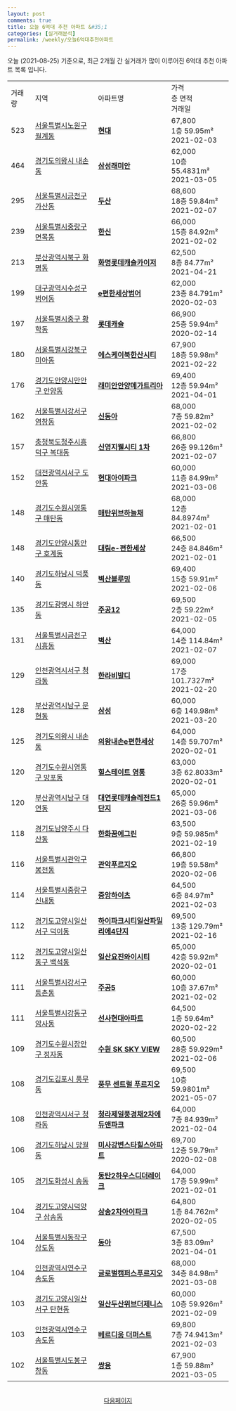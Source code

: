 ```yaml
---
layout: post
comments: true
title: 오늘 6억대 추천 아파트 &#35;1
categories: [실거래분석]
permalink: /weekly/오늘6억대추천아파트
---
```


오늘 (2021-08-25) 기준으로, 최근 2개월 간 실거래가 많이 이루어진 6억대 추천 아파트 목록 입니다.

<table class="sortable">
  <tr>
    <td>거래량</td>
    <td>지역</td>
    <td>아파트명</td>
    <td>가격<br>층 면적<br>거래일</td>
  </tr>

  <tr class="item">
    <td>523</td>
    <td><a href="/apt/서울특별시노원구월계동">서울특별시노원구 월계동</a></td>
    <td style="font-weight: bold;"><a href="https://search.naver.com/search.naver?query=월계동 현대">현대</a></td>
    <td>67,800<br>1층  59.95m²<br>2021-02-03</td>
  </tr>

  <tr class="item">
    <td>464</td>
    <td><a href="/apt/경기도의왕시내손동">경기도의왕시 내손동</a></td>
    <td style="font-weight: bold;"><a href="https://search.naver.com/search.naver?query=내손동 삼성래미안">삼성래미안</a></td>
    <td>62,000<br>10층  55.4831m²<br>2021-03-05</td>
  </tr>

  <tr class="item">
    <td>295</td>
    <td><a href="/apt/서울특별시금천구가산동">서울특별시금천구 가산동</a></td>
    <td style="font-weight: bold;"><a href="https://search.naver.com/search.naver?query=가산동 두산">두산</a></td>
    <td>68,600<br>18층  59.84m²<br>2021-02-07</td>
  </tr>

  <tr class="item">
    <td>239</td>
    <td><a href="/apt/서울특별시중랑구면목동">서울특별시중랑구 면목동</a></td>
    <td style="font-weight: bold;"><a href="https://search.naver.com/search.naver?query=면목동 한신">한신</a></td>
    <td>66,000<br>15층  84.92m²<br>2021-02-02</td>
  </tr>

  <tr class="item">
    <td>213</td>
    <td><a href="/apt/부산광역시북구화명동">부산광역시북구 화명동</a></td>
    <td style="font-weight: bold;"><a href="https://search.naver.com/search.naver?query=화명동 화명롯데캐슬카이저">화명롯데캐슬카이저</a></td>
    <td>62,500<br>8층  84.77m²<br>2021-04-21</td>
  </tr>

  <tr class="item">
    <td>199</td>
    <td><a href="/apt/대구광역시수성구범어동">대구광역시수성구 범어동</a></td>
    <td style="font-weight: bold;"><a href="https://search.naver.com/search.naver?query=범어동 e편한세상범어">e편한세상범어</a></td>
    <td>62,000<br>23층  84.791m²<br>2020-02-03</td>
  </tr>

  <tr class="item">
    <td>197</td>
    <td><a href="/apt/서울특별시중구황학동">서울특별시중구 황학동</a></td>
    <td style="font-weight: bold;"><a href="https://search.naver.com/search.naver?query=황학동 롯데캐슬">롯데캐슬</a></td>
    <td>66,900<br>25층  59.94m²<br>2020-02-14</td>
  </tr>

  <tr class="item">
    <td>180</td>
    <td><a href="/apt/서울특별시강북구미아동">서울특별시강북구 미아동</a></td>
    <td style="font-weight: bold;"><a href="https://search.naver.com/search.naver?query=미아동 에스케이북한산시티">에스케이북한산시티</a></td>
    <td>67,900<br>18층  59.98m²<br>2021-02-22</td>
  </tr>

  <tr class="item">
    <td>176</td>
    <td><a href="/apt/경기도안양시만안구안양동">경기도안양시만안구 안양동</a></td>
    <td style="font-weight: bold;"><a href="https://search.naver.com/search.naver?query=안양동 래미안안양메가트리아">래미안안양메가트리아</a></td>
    <td>69,400<br>12층  59.94m²<br>2021-04-01</td>
  </tr>

  <tr class="item">
    <td>162</td>
    <td><a href="/apt/서울특별시강서구염창동">서울특별시강서구 염창동</a></td>
    <td style="font-weight: bold;"><a href="https://search.naver.com/search.naver?query=염창동 신동아">신동아</a></td>
    <td>68,000<br>7층  59.82m²<br>2021-02-02</td>
  </tr>

  <tr class="item">
    <td>157</td>
    <td><a href="/apt/충청북도청주시흥덕구복대동">충청북도청주시흥덕구 복대동</a></td>
    <td style="font-weight: bold;"><a href="https://search.naver.com/search.naver?query=복대동 신영지웰시티 1차">신영지웰시티 1차</a></td>
    <td>66,800<br>26층  99.126m²<br>2021-02-07</td>
  </tr>

  <tr class="item">
    <td>152</td>
    <td><a href="/apt/대전광역시서구도안동">대전광역시서구 도안동</a></td>
    <td style="font-weight: bold;"><a href="https://search.naver.com/search.naver?query=도안동 현대아이파크">현대아이파크</a></td>
    <td>60,000<br>11층  84.99m²<br>2021-03-06</td>
  </tr>

  <tr class="item">
    <td>148</td>
    <td><a href="/apt/경기도수원시영통구매탄동">경기도수원시영통구 매탄동</a></td>
    <td style="font-weight: bold;"><a href="https://search.naver.com/search.naver?query=매탄동 매탄위브하늘채">매탄위브하늘채</a></td>
    <td>68,000<br>12층  84.8974m²<br>2021-02-01</td>
  </tr>

  <tr class="item">
    <td>148</td>
    <td><a href="/apt/경기도안양시동안구호계동">경기도안양시동안구 호계동</a></td>
    <td style="font-weight: bold;"><a href="https://search.naver.com/search.naver?query=호계동 대림e-편한세상">대림e-편한세상</a></td>
    <td>66,500<br>24층  84.846m²<br>2021-02-01</td>
  </tr>

  <tr class="item">
    <td>140</td>
    <td><a href="/apt/경기도하남시덕풍동">경기도하남시 덕풍동</a></td>
    <td style="font-weight: bold;"><a href="https://search.naver.com/search.naver?query=덕풍동 벽산블루밍">벽산블루밍</a></td>
    <td>69,400<br>15층  59.91m²<br>2021-02-06</td>
  </tr>

  <tr class="item">
    <td>135</td>
    <td><a href="/apt/경기도광명시하안동">경기도광명시 하안동</a></td>
    <td style="font-weight: bold;"><a href="https://search.naver.com/search.naver?query=하안동 주공12">주공12</a></td>
    <td>69,500<br>2층  59.22m²<br>2021-02-05</td>
  </tr>

  <tr class="item">
    <td>131</td>
    <td><a href="/apt/서울특별시금천구시흥동">서울특별시금천구 시흥동</a></td>
    <td style="font-weight: bold;"><a href="https://search.naver.com/search.naver?query=시흥동 벽산">벽산</a></td>
    <td>64,000<br>14층  114.84m²<br>2021-02-07</td>
  </tr>

  <tr class="item">
    <td>129</td>
    <td><a href="/apt/인천광역시서구청라동">인천광역시서구 청라동</a></td>
    <td style="font-weight: bold;"><a href="https://search.naver.com/search.naver?query=청라동 한라비발디">한라비발디</a></td>
    <td>69,000<br>17층  101.7327m²<br>2021-02-20</td>
  </tr>

  <tr class="item">
    <td>128</td>
    <td><a href="/apt/부산광역시남구문현동">부산광역시남구 문현동</a></td>
    <td style="font-weight: bold;"><a href="https://search.naver.com/search.naver?query=문현동 삼성">삼성</a></td>
    <td>60,000<br>6층  149.98m²<br>2021-03-20</td>
  </tr>

  <tr class="item">
    <td>125</td>
    <td><a href="/apt/경기도의왕시내손동">경기도의왕시 내손동</a></td>
    <td style="font-weight: bold;"><a href="https://search.naver.com/search.naver?query=내손동 의왕내손e편한세상">의왕내손e편한세상</a></td>
    <td>64,000<br>14층  59.707m²<br>2020-02-01</td>
  </tr>

  <tr class="item">
    <td>120</td>
    <td><a href="/apt/경기도수원시영통구망포동">경기도수원시영통구 망포동</a></td>
    <td style="font-weight: bold;"><a href="https://search.naver.com/search.naver?query=망포동 힐스테이트 영통">힐스테이트 영통</a></td>
    <td>63,000<br>3층  62.8033m²<br>2020-02-01</td>
  </tr>

  <tr class="item">
    <td>120</td>
    <td><a href="/apt/부산광역시남구대연동">부산광역시남구 대연동</a></td>
    <td style="font-weight: bold;"><a href="https://search.naver.com/search.naver?query=대연동 대연롯데캐슬레전드1단지">대연롯데캐슬레전드1단지</a></td>
    <td>65,000<br>26층  59.96m²<br>2021-03-06</td>
  </tr>

  <tr class="item">
    <td>118</td>
    <td><a href="/apt/경기도남양주시다산동">경기도남양주시 다산동</a></td>
    <td style="font-weight: bold;"><a href="https://search.naver.com/search.naver?query=다산동 한화꿈에그린">한화꿈에그린</a></td>
    <td>63,500<br>9층  59.985m²<br>2021-02-19</td>
  </tr>

  <tr class="item">
    <td>116</td>
    <td><a href="/apt/서울특별시관악구봉천동">서울특별시관악구 봉천동</a></td>
    <td style="font-weight: bold;"><a href="https://search.naver.com/search.naver?query=봉천동 관악푸르지오">관악푸르지오</a></td>
    <td>66,800<br>19층  59.58m²<br>2020-02-06</td>
  </tr>

  <tr class="item">
    <td>114</td>
    <td><a href="/apt/서울특별시중랑구신내동">서울특별시중랑구 신내동</a></td>
    <td style="font-weight: bold;"><a href="https://search.naver.com/search.naver?query=신내동 중앙하이츠">중앙하이츠</a></td>
    <td>64,500<br>6층  84.97m²<br>2021-02-03</td>
  </tr>

  <tr class="item">
    <td>112</td>
    <td><a href="/apt/경기도고양시일산서구덕이동">경기도고양시일산서구 덕이동</a></td>
    <td style="font-weight: bold;"><a href="https://search.naver.com/search.naver?query=덕이동 하이파크시티일산파밀리에4단지">하이파크시티일산파밀리에4단지</a></td>
    <td>69,500<br>13층  129.79m²<br>2021-02-16</td>
  </tr>

  <tr class="item">
    <td>112</td>
    <td><a href="/apt/경기도고양시일산동구백석동">경기도고양시일산동구 백석동</a></td>
    <td style="font-weight: bold;"><a href="https://search.naver.com/search.naver?query=백석동 일산요진와이시티">일산요진와이시티</a></td>
    <td>65,000<br>42층  59.92m²<br>2020-02-01</td>
  </tr>

  <tr class="item">
    <td>111</td>
    <td><a href="/apt/서울특별시강서구등촌동">서울특별시강서구 등촌동</a></td>
    <td style="font-weight: bold;"><a href="https://search.naver.com/search.naver?query=등촌동 주공5">주공5</a></td>
    <td>60,000<br>10층  37.67m²<br>2021-02-02</td>
  </tr>

  <tr class="item">
    <td>111</td>
    <td><a href="/apt/서울특별시강동구암사동">서울특별시강동구 암사동</a></td>
    <td style="font-weight: bold;"><a href="https://search.naver.com/search.naver?query=암사동 선사현대아파트">선사현대아파트</a></td>
    <td>64,500<br>1층  59.64m²<br>2020-02-22</td>
  </tr>

  <tr class="item">
    <td>109</td>
    <td><a href="/apt/경기도수원시장안구정자동">경기도수원시장안구 정자동</a></td>
    <td style="font-weight: bold;"><a href="https://search.naver.com/search.naver?query=정자동 수원 SK SKY VIEW">수원 SK SKY VIEW</a></td>
    <td>60,500<br>28층  59.929m²<br>2021-02-06</td>
  </tr>

  <tr class="item">
    <td>108</td>
    <td><a href="/apt/경기도김포시풍무동">경기도김포시 풍무동</a></td>
    <td style="font-weight: bold;"><a href="https://search.naver.com/search.naver?query=풍무동 풍무 센트럴 푸르지오">풍무 센트럴 푸르지오</a></td>
    <td>69,500<br>10층  59.9801m²<br>2021-05-07</td>
  </tr>

  <tr class="item">
    <td>108</td>
    <td><a href="/apt/인천광역시서구청라동">인천광역시서구 청라동</a></td>
    <td style="font-weight: bold;"><a href="https://search.naver.com/search.naver?query=청라동 청라제일풍경채2차에듀앤파크">청라제일풍경채2차에듀앤파크</a></td>
    <td>64,000<br>7층  84.939m²<br>2021-02-04</td>
  </tr>

  <tr class="item">
    <td>106</td>
    <td><a href="/apt/경기도하남시망월동">경기도하남시 망월동</a></td>
    <td style="font-weight: bold;"><a href="https://search.naver.com/search.naver?query=망월동 미사강변스타힐스아파트">미사강변스타힐스아파트</a></td>
    <td>69,700<br>12층  59.79m²<br>2020-02-08</td>
  </tr>

  <tr class="item">
    <td>105</td>
    <td><a href="/apt/경기도화성시송동">경기도화성시 송동</a></td>
    <td style="font-weight: bold;"><a href="https://search.naver.com/search.naver?query=송동 동탄2하우스디더레이크">동탄2하우스디더레이크</a></td>
    <td>64,000<br>17층  59.99m²<br>2021-02-01</td>
  </tr>

  <tr class="item">
    <td>104</td>
    <td><a href="/apt/경기도고양시덕양구삼송동">경기도고양시덕양구 삼송동</a></td>
    <td style="font-weight: bold;"><a href="https://search.naver.com/search.naver?query=삼송동 삼송2차아이파크">삼송2차아이파크</a></td>
    <td>64,800<br>1층  84.762m²<br>2020-02-05</td>
  </tr>

  <tr class="item">
    <td>104</td>
    <td><a href="/apt/서울특별시동작구상도동">서울특별시동작구 상도동</a></td>
    <td style="font-weight: bold;"><a href="https://search.naver.com/search.naver?query=상도동 동아">동아</a></td>
    <td>67,500<br>3층  83.09m²<br>2021-04-01</td>
  </tr>

  <tr class="item">
    <td>104</td>
    <td><a href="/apt/인천광역시연수구송도동">인천광역시연수구 송도동</a></td>
    <td style="font-weight: bold;"><a href="https://search.naver.com/search.naver?query=송도동 글로벌캠퍼스푸르지오">글로벌캠퍼스푸르지오</a></td>
    <td>68,000<br>34층  84.98m²<br>2021-03-08</td>
  </tr>

  <tr class="item">
    <td>103</td>
    <td><a href="/apt/경기도고양시일산서구탄현동">경기도고양시일산서구 탄현동</a></td>
    <td style="font-weight: bold;"><a href="https://search.naver.com/search.naver?query=탄현동 일산두산위브더제니스">일산두산위브더제니스</a></td>
    <td>60,000<br>10층  59.926m²<br>2021-02-09</td>
  </tr>

  <tr class="item">
    <td>103</td>
    <td><a href="/apt/인천광역시연수구송도동">인천광역시연수구 송도동</a></td>
    <td style="font-weight: bold;"><a href="https://search.naver.com/search.naver?query=송도동 베르디움 더퍼스트">베르디움 더퍼스트</a></td>
    <td>69,800<br>7층  74.9413m²<br>2021-02-03</td>
  </tr>

  <tr class="item">
    <td>102</td>
    <td><a href="/apt/서울특별시도봉구창동">서울특별시도봉구 창동</a></td>
    <td style="font-weight: bold;"><a href="https://search.naver.com/search.naver?query=창동 쌍용">쌍용</a></td>
    <td>67,900<br>1층  59.88m²<br>2021-03-05</td>
  </tr>

  <tr>
      <script async src="https://pagead2.googlesyndication.com/pagead/js/adsbygoogle.js?client=ca-pub-3485438051770037"
          crossorigin="anonymous"></script>
      <ins class="adsbygoogle"
          style="display:block"
          data-ad-format="fluid"
          data-ad-layout-key="-fb+5w+4e-db+86"
          data-ad-client="ca-pub-3485438051770037"
          data-ad-slot="1827090281"></ins>
      <script>
          (adsbygoogle = window.adsbygoogle || []).push({});
      </script>
  </tr>
    
</table>

<br>
<center><a href="/weekly/오늘6억대추천아파트2">다음페이지</a></center>
<br><br>
